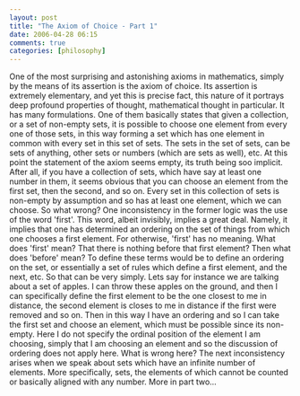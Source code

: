 ```yaml
---
layout: post
title: "The Axiom of Choice - Part 1"
date: 2006-04-28 06:15
comments: true
categories: [philosophy]
---
```

One of the most surprising and astonishing axioms in mathematics, simply by the means of its assertion is the axiom of choice. Its assertion is extremely elementary, and yet this is precise fact, this nature of it portrays deep profound properties of thought, mathematical thought in particular. It has many formulations. One of them basically states that given a collection, or a set of non-empty sets, it is possible to choose one element from every one of those sets, in this way forming a set which has one element in common with every set in this set of sets. The sets in the set of sets, can be sets of anything, other sets or numbers (which are sets as well), etc. At this point the statement of the axiom seems empty, its truth being soo implicit. After all, if you have a collection of sets, which have say at least one number in them, it seems obvious that you can choose an element from the first set, then the second, and so on. Every set in this collection of sets is non-empty by assumption and so has at least one element, which we can choose. So what wrong? One inconsistency in the former logic was the use of the word 'first'. This word, albeit invisibly, implies a great deal. Namely, it implies that one has determined an ordering on the set of things from which one chooses a first element. For otherwise, 'first' has no meaning. What does 'first' mean? That there is nothing before that first element? Then what does 'before' mean? To define these terms would be to define an ordering on the set, or essentially a set of rules which define a first element, and the next, etc. So that can be very simply. Lets say for instance we are talking about a set of apples. I can throw these apples on the ground, and then I can specifically define the first element to be the one closest to me in distance, the second element is closes to me in distance if the first were removed and so on. Then in this way I have an ordering and so I can take the first set and choose an element, which must be possible since its non-empty. Here I do not specify the ordinal position of the element I am choosing, simply that I am choosing an element and so the discussion of ordering does not apply here. What is wrong here? The next inconsistency arises when we speak about sets which have an infinite number of elements. More specifically, sets, the elements of which cannot be counted or basically aligned with any number. More in part two...